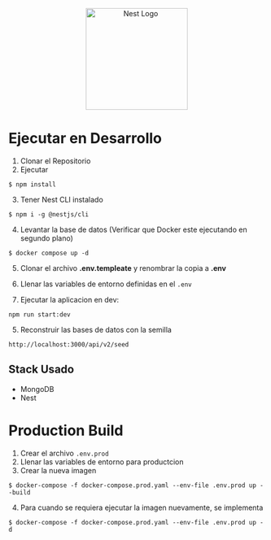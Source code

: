 <p align="center">
  <a href="http://nestjs.com/" target="blank"><img src="https://nestjs.com/img/logo-small.svg" width="200" alt="Nest Logo" /></a>
</p>

# Ejecutar en Desarrollo

1. Clonar el Repositorio
2. Ejecutar

```
$ npm install
```

3. Tener Nest CLI instalado

```
$ npm i -g @nestjs/cli
```

4. Levantar la base de datos (Verificar que Docker este ejecutando en segundo plano)

```
$ docker compose up -d
```

5. Clonar el archivo **.env.templeate** y renombrar la copia a **.env**

6. Llenar las variables de entorno definidas en el `.env`

7. Ejecutar la aplicacion en dev:

```
npm run start:dev
```

5. Reconstruir las bases de datos con la semilla

```
http://localhost:3000/api/v2/seed
```


## Stack Usado

- MongoDB
- Nest

# Production Build
1. Crear el archivo ```.env.prod``` 
2. Llenar las variables de entorno para productcion
3. Crear la nueva imagen 
```
$ docker-compose -f docker-compose.prod.yaml --env-file .env.prod up --build
```
4. Para cuando se requiera ejecutar la imagen nuevamente, se implementa
```
$ docker-compose -f docker-compose.prod.yaml --env-file .env.prod up -d
```